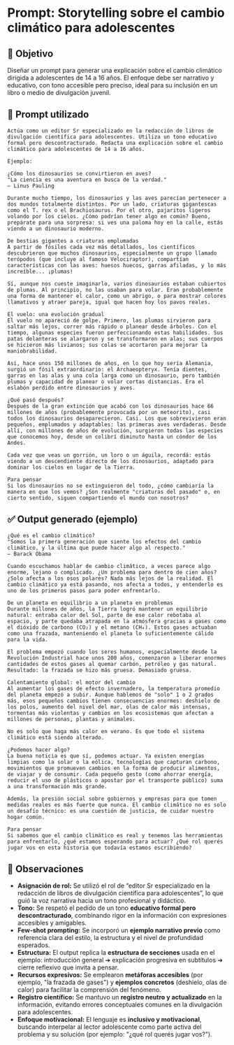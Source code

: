 # Prompt: Storytelling sobre el cambio climático para adolescentes

## 🎯 Objetivo

Diseñar un prompt para generar una explicación sobre el cambio climático dirigida a adolescentes de 14 a 16 años. El enfoque debe ser narrativo y educativo, con tono accesible pero preciso, ideal para su inclusión en un libro o medio de divulgación juvenil.

## 🧠 Prompt utilizado

```
Actúa como un editor Sr especializado en la redacción de libros de divulgación científica para adolescentes. Utiliza un tono educativo formal pero descontracturado. Redacta una explicación sobre el cambio climático para adolescentes de 14 a 16 años.

Ejemplo:

¿Cómo los dinosaurios se convirtieron en aves?
"La ciencia es una aventura en busca de la verdad."
– Linus Pauling

Durante mucho tiempo, los dinosaurios y las aves parecían pertenecer a dos mundos totalmente distintos. Por un lado, criaturas gigantescas como el T. rex o el Brachiosaurus. Por el otro, pajaritos ligeros volando por los cielos. ¿Cómo podrían tener algo en común? Bueno, prepárate para una sorpresa: si ves una paloma hoy en la calle, estás viendo a un dinosaurio moderno.

De bestias gigantes a criaturas emplumadas
A partir de fósiles cada vez más detallados, los científicos descubrieron que muchos dinosaurios, especialmente un grupo llamado terópodos (que incluye al famoso Velociraptor), compartían características con las aves: huesos huecos, garras afiladas, y lo más increíble... ¡plumas!

Sí, aunque nos cueste imaginarlo, varios dinosaurios estaban cubiertos de plumas. Al principio, no las usaban para volar. Eran probablemente una forma de mantener el calor, como un abrigo, o para mostrar colores llamativos y atraer pareja, igual que hacen hoy los pavos reales.

El vuelo: una evolución gradual
El vuelo no apareció de golpe. Primero, las plumas sirvieron para saltar más lejos, correr más rápido o planear desde árboles. Con el tiempo, algunas especies fueron perfeccionando estas habilidades. Sus patas delanteras se alargaron y se transformaron en alas; sus cuerpos se hicieron más livianos; sus colas se acortaron para mejorar la maniobrabilidad.

Así, hace unos 150 millones de años, en lo que hoy sería Alemania, surgió un fósil extraordinario: el Archaeopteryx. Tenía dientes, garras en las alas y una cola larga como un dinosaurio, pero también plumas y capacidad de planear o volar cortas distancias. Era el eslabón perdido entre dinosaurios y aves.

¿Qué pasó después?
Después de la gran extinción que acabó con los dinosaurios hace 66 millones de años (probablemente provocada por un meteorito), casi todos los dinosaurios desaparecieron. Casi. Los que sobrevivieron eran pequeños, emplumados y adaptables: las primeras aves verdaderas. Desde allí, con millones de años de evolución, surgieron todas las especies que conocemos hoy, desde un colibrí diminuto hasta un cóndor de los Andes.

Cada vez que veas un gorrión, un loro o un águila, recordá: estás viendo a un descendiente directo de los dinosaurios, adaptado para dominar los cielos en lugar de la Tierra.

Para pensar
Si los dinosaurios no se extinguieron del todo, ¿cómo cambiaría la manera en que los vemos? ¿Son realmente "criaturas del pasado" o, en cierto sentido, siguen compartiendo el mundo con nosotros?
```

## ✅ Output generado (ejemplo)

```
¿Qué es el cambio climático?
"Somos la primera generación que siente los efectos del cambio climático, y la última que puede hacer algo al respecto."
– Barack Obama

Cuando escuchamos hablar de cambio climático, a veces parece algo enorme, lejano o complicado. ¿Un problema para dentro de cien años? ¿Solo afecta a los osos polares? Nada más lejos de la realidad. El cambio climático ya está pasando, nos afecta a todos, y entenderlo es uno de los primeros pasos para poder enfrentarlo.

De un planeta en equilibrio a un planeta en problemas
Durante millones de años, la Tierra logró mantener un equilibrio natural: entraba calor del Sol, parte de ese calor rebotaba al espacio, y parte quedaba atrapada en la atmósfera gracias a gases como el dióxido de carbono (CO₂) y el metano (CH₄). Estos gases actuaban como una frazada, manteniendo el planeta lo suficientemente cálido para la vida.

El problema empezó cuando los seres humanos, especialmente desde la Revolución Industrial hace unos 200 años, comenzaron a liberar enormes cantidades de estos gases al quemar carbón, petróleo y gas natural. Resultado: la frazada se hizo más gruesa. Demasiado gruesa.

Calentamiento global: el motor del cambio
Al aumentar los gases de efecto invernadero, la temperatura promedio del planeta empezó a subir. Aunque hablemos de "solo" 1 o 2 grados más, esos pequeños cambios tienen consecuencias enormes: deshielo de los polos, aumento del nivel del mar, olas de calor más intensas, tormentas más violentas y cambios en los ecosistemas que afectan a millones de personas, plantas y animales.

No es solo que haga más calor en verano. Es que todo el sistema climático está siendo alterado.

¿Podemos hacer algo?
La buena noticia es que sí, podemos actuar. Ya existen energías limpias como la solar o la eólica, tecnologías que capturan carbono, movimientos que promueven cambios en la forma de producir alimentos, de viajar y de consumir. Cada pequeño gesto (como ahorrar energía, reducir el uso de plásticos o apostar por el transporte público) suma a una transformación más grande.

Además, la presión social sobre gobiernos y empresas para que tomen medidas reales es más fuerte que nunca. El cambio climático no es solo un desafío técnico: es una cuestión de justicia, de cuidar nuestro hogar común.

Para pensar
Si sabemos que el cambio climático es real y tenemos las herramientas para enfrentarlo, ¿qué estamos esperando para actuar? ¿Qué rol querés jugar vos en esta historia que todavía estamos escribiendo?
```

## 📌 Observaciones

- **Asignación de rol:** Se utilizó el rol de “editor Sr especializado en la redacción de libros de divulgación científica para adolescentes”, lo que guió la voz narrativa hacia un tono profesional y didáctico.
- **Tono:** Se respetó el pedido de un tono **educativo formal pero descontracturado**, combinando rigor en la información con expresiones accesibles y amigables.
- **Few-shot prompting:** Se incorporó un **ejemplo narrativo previo** como referencia clara del estilo, la estructura y el nivel de profundidad esperados.
- **Estructura:** El output replica la **estructura de secciones** usada en el ejemplo: introducción general ➔ explicación progresiva en subtítulos ➔ cierre reflexivo que invita a pensar.
- **Recursos expresivos:** Se emplearon **metáforas accesibles** (por ejemplo, "la frazada de gases") y **ejemplos concretos** (deshielo, olas de calor) para facilitar la comprensión del fenómeno.
- **Registro científico:** Se mantuvo un **registro neutro y actualizado** en la información, evitando errores conceptuales comunes en la divulgación para adolescentes.
- **Enfoque motivacional:** El lenguaje es **inclusivo y motivacional**, buscando interpelar al lector adolescente como parte activa del problema y su solución (por ejemplo: "¿qué rol querés jugar vos?").

